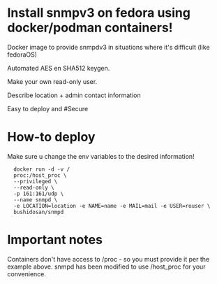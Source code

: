 # Install snmpv3 on fedora using docker/podman containers! 
Docker image to provide snmpdv3 in situations where it's difficult (like fedoraOS) 

Automated AES en SHA512 keygen. 

Make your own read-only user.

Describe location + admin contact information

Easy to deploy and #Secure

# How-to deploy
Make sure u change the env variables to the desired information!
```
  docker run -d -v /
  proc:/host_proc \
  --privileged \
  --read-only \
  -p 161:161/udp \
  --name snmpd \	
  -e LOCATION=location -e NAME=name -e MAIL=mail -e USER=rouser \	
  bushidosan/snmpd
```

# Important notes
Containers don't have access to /proc - so you must provide it per the example above. snmpd has been modified to use /host_proc for your convenience.
